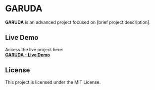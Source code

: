 # GARUDA

**GARUDA** is an advanced project focused on [brief project description].  

## Live Demo

Access the live project here:  
**[GARUDA - Live Demo](https://chauhan-priyansh.github.io/Garuda/)**

## License

This project is licensed under the MIT License.
